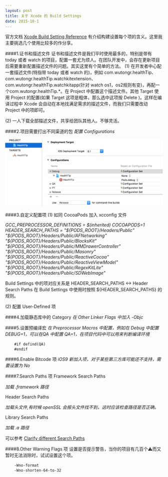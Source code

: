 ```yaml
---
layout: post
title: 关于 Xcode 的 Build Settings
date: 2015-10-1
---
```


官方文档 [Xcode Build Setting Reference](https://developer.apple.com/library/mac/documentation/DeveloperTools/Reference/XcodeBuildSettingRef/1-Build_Setting_Reference/build_setting_ref.html#//apple_ref/doc/uid/TP40003931-CH3-SW105) 有介绍构建设置每个项的含义。这里我主要挑选几个使用比较多的作分享。

####1.证书和描述文件
证书和描述文件是我们平时使用最多的，特别是带有 today 或者 watch 的项目，配置一套尤为烦人。在团队开发中，会存在更新项目后需要重新配置描述文件的问题。其实这里有个简单的方法。
(1) 在开发者中心配一套描述文件(特指带 today 或者 watch 的)，例如 com.wutongr.healthTip、com.wutongr.healthTip.watchkitextension、com.wutongr.healthTip.watchkitapp(针对 watch os1，os2规则有变)，再配一个com.wutongr.healthTip.*。在 Project 中配置这个描述文件。其他 Target 使用 Project 的配置(如果 Target 这项是粗体，那么选中这项按 Delete )。这样在编译过程中 Xcode 会自动在本地找满足需求的描述文件，而我们只需要改动 Project 中的项即可。

(2) 一人下载全部描述文件，共享给团队其他人。不够灵活。
 
####2.项目需要打出不同渠道的包
*配置 Configurations*

![image](/assets/img/configurations.png)

####3.自定义配置项
(1) 如同 CocoaPods 加入 xcconfig 文件

*GCC_PREPROCESSOR_DEFINITIONS = $(inherited) COCOAPODS=1
HEADER_SEARCH_PATHS = "${PODS_ROOT}/Headers/Public" "${PODS_ROOT}/Headers/Public/AFNetworking" "${PODS_ROOT}/Headers/Public/BlocksKit" "${PODS_ROOT}/Headers/Public/MMDrawerController" "${PODS_ROOT}/Headers/Public/Masonry" "${PODS_ROOT}/Headers/Public/ReactiveCocoa" "${PODS_ROOT}/Headers/Public/ReactiveViewModel" "${PODS_ROOT}/Headers/Public/RegexKitLite" "${PODS_ROOT}/Headers/Public/SDWebImage"*

Build Settings 中的项对应关系是 HEADER_SEARCH_PATHS <-> Header Search Paths
在 Build Settings 中使用时按照 ${HEADER_SEARCH_PATHS} 的规则。

(2) 配置 User-Defined 项

####4.加载静态库中的 Category
*在 Other Linker Flags 中加入 -Objc*

####5.设置预编译宏
*在 Preprocessor Macros 中配置，例如在 Debug 中配置 DEBUG=1，可以在QA 中配置 QA=1，在项目代码中可以用来判断编译环境*

		#if defind(QA)
		#endif

####6.Enable Bitcode 项
*iOS9 新加入项，对于某些第三方库可能还不支持，需要设置为 No*

####7.Search Paths 项
Framework Search Paths

  *加载 .framework 路径*
  
Header Search Paths

  *加载头文件,有时候 openSSL 会报头文件找不到，这时应该检查路径是否正确。*
  
Library Search Paths

  *加载 .a 路径*
  
可以参考 [Clarify different Search Paths](http://stackoverflow.com/questions/8342982/ios-clarify-different-search-paths)

####8.Other Warning Flags 项
设置是否提示警告，当你的项目有几百个⚠️而又暂时无法消除时，试试设置这个项。

		-Wno-format
		-Wno-shorten-64-to-32
